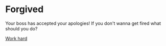 # Forgived

Your boss has accepted your apologies! If you don't wanna get fired what should you do?

[Work hard](circumstances/work-hard.md)



